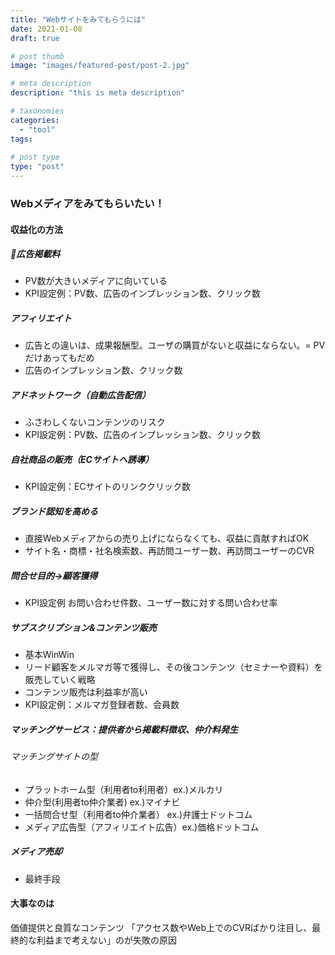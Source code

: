 ```yaml
---
title: "Webサイトをみてもらうには"
date: 2021-01-08
draft: true

# post thumb
image: "images/featured-post/post-2.jpg"

# meta description
description: "this is meta description"

# taxonomies
categories: 
  - "tool"
tags:
  
# post type
type: "post"
---
```


### Webメディアをみてもらいたい！

#### 収益化の方法

##### 広告掲載料
* PV数が大きいメディアに向いている
* KPI設定例：PV数、広告のインプレッション数、クリック数

##### アフィリエイト
* 広告との違いは、成果報酬型。ユーザの購買がないと収益にならない。= PVだけあってもだめ
* 広告のインプレッション数、クリック数

##### アドネットワーク（自動広告配信）
* ふさわしくないコンテンツのリスク
* KPI設定例：PV数、広告のインプレッション数、クリック数

##### 自社商品の販売（ECサイトへ誘導）
* KPI設定例：ECサイトのリンククリック数

##### ブランド認知を高める
* 直接Webメディアからの売り上げにならなくても、収益に貢献すればOK
* サイト名・商標・社名検索数、再訪問ユーザー数、再訪問ユーザーのCVR

##### 問合せ目的->顧客獲得
* KPI設定例 お問い合わせ件数、ユーザー数に対する問い合わせ率

##### サブスクリプション&コンテンツ販売
* 基本WinWin
* リード顧客をメルマガ等で獲得し、その後コンテンツ（セミナーや資料）を販売していく戦略
* コンテンツ販売は利益率が高い
* KPI設定例：メルマガ登録者数、会員数

##### マッチングサービス：提供者から掲載料徴収、仲介料発生

###### マッチングサイトの型
* プラットホーム型（利用者to利用者）ex.)メルカリ
* 仲介型(利用者to仲介業者) ex.)マイナビ
* 一括問合せ型（利用者to仲介業者） ex.)弁護士ドットコム
* メディア広告型（アフィリエイト広告）ex.)価格ドットコム

##### メディア売却
* 最終手段



#### 大事なのは

価値提供と良質なコンテンツ
「アクセス数やWeb上でのCVRばかり注目し、最終的な利益まで考えない」のが失敗の原因





